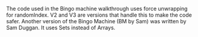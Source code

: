 The code used in the Bingo machine walkthrough uses force unwrapping for randomIndex.  V2 and V3 are versions that handle this to make the code safer.
Another version of the Bingo Machine (BM by Sam) was written by Sam Duggan.  It uses Sets instead of Arrays.
